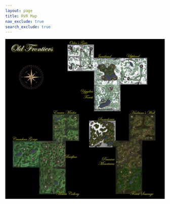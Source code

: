 ```yaml
---
layout: page
title: RVR Map
nav_exclude: true
search_exclude: true
---
```


<div class="imgbox">
<img class="center-fit" src="assets/zones/overview/OldFrontiers_overview_legends.jpg" usemap="#rvr_overview_map">

</div>
<map name="rvr_overview_map">
  <area shape="rect" coords="1063,1232,1318,1487" alt="Forest Sauvage" href="map.html?zone=zone011&title=Forest%20Sauvage">
  <area shape="rect" coords="1063,976,1318,1231" alt="Pennine Mountains" href="map.html?zone=zone014&title=Pennine%20Mountains">
  <area shape="rect" coords="1191,720,1446,975" alt="Hadrians Wall" href="map.html?zone=zone015&title=Hadrian%27s%20Wall">
  <area shape="rect" coords="807,784,1062,1039" alt="Snowdonia" href="map.html?zone=zone012&title=Snowdonia">
  <area shape="rect" coords="599,53,854,308" alt="Odins Gate" href="map.html?zone=zone115&title=Odin%27s%20Gate">
  <area shape="rect" coords="855,181,1110,308" alt="Jamtland Mountains" href="map.html?zone=zone113&title=Jamtland%20Mountains">
  <area shape="rect" coords="1111,181,1366,308" alt="Uppland" href="map.html?zone=zone111&title=Uppland">
  <area shape="rect" coords="855,309,1110,564" alt="Yggdra Forest" href="map.html?zone=zone112&title=Yggdra%20Forest">
  <area shape="rect" coords="71,978,326,1233" alt="Cruachan Gorge" href="map.html?zone=zone211&title=Cruachan%20Gorge">
  <area shape="rect" coords="327,978,582,1233" alt="Breifine" href="map.html?zone=zone212&title=Breifine">
  <area shape="rect" coords="327,1234,582,1489" alt="Mount Collory" href="map.html?zone=zone210&title=Mount%20Collory">
  <area shape="rect" coords="455,722,710,977" alt="Emain Macha" href="map.html?zone=zone214&title=Emain%20Macha">
</map>

